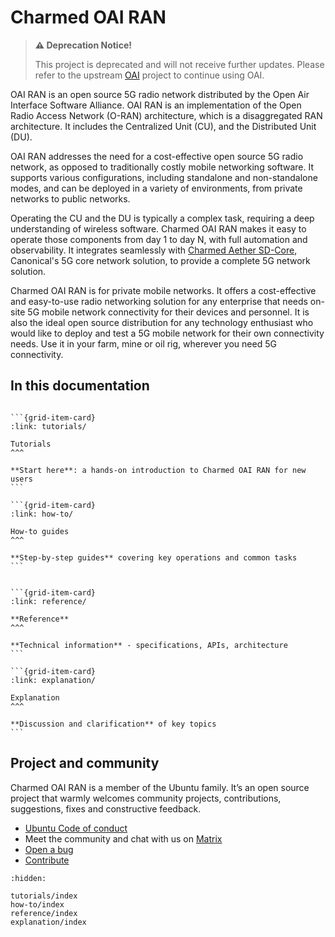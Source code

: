 # Charmed OAI RAN

> **⚠️ Deprecation Notice!**
>
> This project is deprecated and will not receive further updates. Please refer to the upstream [OAI](https://openairinterface.org/) project to continue using OAI.

OAI RAN is an open source 5G radio network distributed by the Open Air Interface Software Alliance. OAI RAN is an implementation of the Open Radio Access Network (O-RAN) architecture, which is a disaggregated RAN architecture. It includes the Centralized Unit (CU), and the Distributed Unit (DU).

OAI RAN addresses the need for a cost-effective open source 5G radio network, as opposed to traditionally costly mobile networking software. It supports various configurations, including standalone and non-standalone modes, and can be deployed in a variety of environments, from private networks to public networks.

Operating the CU and the DU is typically a complex task, requiring a deep understanding of wireless software. Charmed OAI RAN makes it easy to operate those components from day 1 to day N, with full automation and observability. It integrates seamlessly with [Charmed Aether SD-Core](https://canonical-charmed-aether-sd-core.readthedocs-hosted.com/en/latest/), Canonical's 5G core network solution, to provide a complete 5G network solution.

Charmed OAI RAN is for private mobile networks. It offers a cost-effective and easy-to-use radio networking solution for any enterprise that needs on-site 5G mobile network connectivity for their devices and personnel. It is also the ideal open source distribution for any technology enthusiast who would like to deploy and test a 5G mobile network for their own connectivity needs. Use it in your farm, mine or oil rig, wherever you need 5G connectivity.

## In this documentation

````{grid} 1 1 2 2

```{grid-item-card}
:link: tutorials/

Tutorials
^^^

**Start here**: a hands-on introduction to Charmed OAI RAN for new users
```

```{grid-item-card}
:link: how-to/

How-to guides
^^^

**Step-by-step guides** covering key operations and common tasks
```

````


````{grid} 1 1 2 2

```{grid-item-card}
:link: reference/

**Reference**
^^^

**Technical information** - specifications, APIs, architecture
```

```{grid-item-card}
:link: explanation/

Explanation
^^^

**Discussion and clarification** of key topics
```

````

## Project and community

Charmed OAI RAN is a member of the Ubuntu family. It’s an open source project that warmly welcomes community projects, contributions, suggestions, fixes and constructive feedback.

- [Ubuntu Code of conduct](https://ubuntu.com/community/ethos/code-of-conduct)
- Meet the community and chat with us on [Matrix](https://matrix.to/#/#charmhub-charmed5g:ubuntu.com)
- [Open a bug](https://github.com/canonical/charmed-oai-ran/issues)
- [Contribute](https://github.com/canonical/charmed-oai-ran/)

```{toctree}
:hidden:

tutorials/index
how-to/index
reference/index
explanation/index
```
